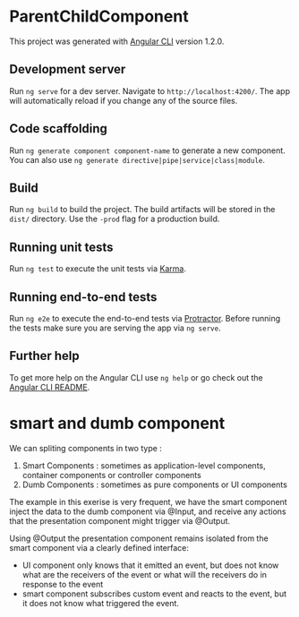 # ParentChildComponent

This project was generated with [Angular CLI](https://github.com/angular/angular-cli) version 1.2.0.

## Development server

Run `ng serve` for a dev server. Navigate to `http://localhost:4200/`. The app will automatically reload if you change any of the source files.

## Code scaffolding

Run `ng generate component component-name` to generate a new component. You can also use `ng generate directive|pipe|service|class|module`.

## Build

Run `ng build` to build the project. The build artifacts will be stored in the `dist/` directory. Use the `-prod` flag for a production build.

## Running unit tests

Run `ng test` to execute the unit tests via [Karma](https://karma-runner.github.io).

## Running end-to-end tests

Run `ng e2e` to execute the end-to-end tests via [Protractor](http://www.protractortest.org/).
Before running the tests make sure you are serving the app via `ng serve`.

## Further help

To get more help on the Angular CLI use `ng help` or go check out the [Angular CLI README](https://github.com/angular/angular-cli/blob/master/README.md).



# smart and dumb component

We can spliting components in two type :

1. Smart Components :  sometimes as application-level components, container components or controller components
2. Dumb Components : sometimes as pure components or UI components

The example in this exerise is very frequent, we have the smart component inject the data to the dumb component via @Input, and receive any actions that the presentation component might trigger via @Output.

Using @Output the presentation component remains isolated from the smart component via a clearly defined interface:

- UI component only knows that it emitted an event, but does not know what are the receivers of the event or what will the receivers do in response to the event
- smart component subscribes custom event and reacts to the event, but it does not know what triggered the event.
